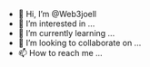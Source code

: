 - 👋 Hi, I’m @Web3joell
- 👀 I’m interested in ...
- 🌱 I’m currently learning ...
- 💞️ I’m looking to collaborate on ...
- 📫 How to reach me ...

<!---
Web3joell/Web3joell is a ✨ special ✨ repository because its `README.md` (this file) appears on your GitHub profile.
You can click the Preview link to take a look at your changes.
--->
